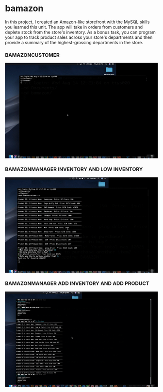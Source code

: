 # bamazon
In this project, I created an Amazon-like storefront with the MySQL skills you learned this unit. The app will take in orders from customers and deplete stock from the store's inventory. As a bonus task, you can program your app to track product sales across your store's departments and then provide a summary of the highest-grossing departments in the store.

<h3>BAMAZONCUSTOMER</H3>

![ ](bamazoncustomer.gif)


<h3>BAMAZONMANAGER INVENTORY AND LOW INVENTORY</H3>

![ ](bamman1.gif)

<h3> BAMAZONMANAGER ADD INVENTORY AND ADD PRODUCT</h3>

![ ](bam2.gif)
